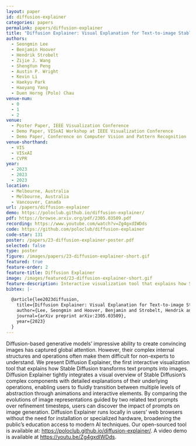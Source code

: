 ```yaml
---
layout: paper
id: diffusion-explainer
categories: papers
permalink: papers/diffusion-explainer
title: "Diffusion Explainer: Visual Explanation for Text-to-image Stable Diffusion"
authors: 
  - Seongmin Lee
  - Benjamin Hoover
  - Hendrik Strobelt
  - Zijie J. Wang
  - ShengYun Peng
  - Austin P. Wright
  - Kevin Li
  - Haekyu Park
  - Haoyang Yang
  - Duen Horng (Polo) Chau
venue-num:
  - 0
  - 1
  - 2
venue: 
  - Poster Paper, IEEE Visualization Conference
  - Demo Paper, VISxAI Workshop at IEEE Visualization Conference
  - Demo Paper, Conference on Computer Vision and Pattern Recognition
venue-shorthand: 
  - VIS
  - VISxAI
  - CVPR
year: 
  - 2023
  - 2023
  - 2023
location:
  - Melbourne, Australia
  - Melbourne, Australia
  - Vancouver, Canada
url: /papers/diffusion-explainer
demo: https://poloclub.github.io/diffusion-explainer/
pdf: https://browse.arxiv.org/pdf/2305.03509.pdf
recording: https://www.youtube.com/watch?v=Zg4gxdIWDds
code: https://github.com/poloclub/diffusion-explainer
code-star: 131
poster: /papers/23-diffusion-explainer-poster.pdf
selected: false
type: poster
figure: /images/papers/23-diffusion-explainer-short.gif
featured: true
feature-order: 2
feature-title: Diffusion Explainer
image: /images/featured/23-diffusion-explainer-short.gif
feature-description: Interactive visualization tool that explains how Stable Diffusion transforms text prompts into images
bibtex: |-

  @article{lee2023diffusion,
    title={Diffusion Explainer: Visual Explanation for Text-to-image Stable Diffusion},
    author={Lee, Seongmin and Hoover, Benjamin and Strobelt, Hendrik and Wang, Zijie J and Peng, ShengYun and Wright, Austin and Li, Kevin and Park, Haekyu and Yang, Haoyang and Chau, Duen Horng},
    journal={arXiv preprint arXiv:2305.03509},
    year={2023}
  }
---
```


Diffusion-based generative models’ impressive ability to create convincing images has captured global attention. However, their complex internal structures and operations often make them difficult for non-experts to understand. We present Diffusion Explainer, the first interactive visualization tool that explains how Stable Diffusion transforms text prompts into images. Diffusion Explainer tightly integrates a visual overview of Stable Diffusion’s complex components with detailed explanations of their underlying operations, enabling users to fluidly transition between multiple levels of abstraction through animations and interactive elements. By comparing the evolutions of image representations guided by two related text prompts over refinement timesteps, users can discover the impact of prompts on image generation. Diffusion Explainer runs locally in users’ web browsers without the need for installation or specialized hardware, broadening the public’s education access to modern AI techniques. Our open-sourced tool is available at: https://poloclub.github.io/diffusion-explainer/. A video demo is available at https://youtu.be/Zg4gxdIWDds.